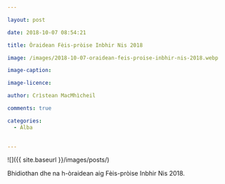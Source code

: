```yaml
---

layout: post

date: 2018-10-07 08:54:21

title: Òraidean Fèis-pròise Inbhir Nis 2018

image: /images/2018-10-07-oraidean-feis-proise-inbhir-nis-2018.webp

image-caption:

image-licence:

author: Crìstean MacMhìcheil

comments: true

categories:
  - Alba
  

---
```


![]({{ site.baseurl }}/images/posts/)

Bhidiothan dhe na h-òraidean aig Fèis-pròise Inbhir Nis 2018.

<!--more-->

<p style="text-align: center;">
</p>

<p style="text-align: center;">
</p>

<p style="text-align: center;">
</p>

<p style="text-align: center;">
</p>
